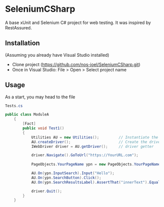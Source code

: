﻿# SeleniumCSharp

A base xUnit and Selenium C# project for web testing. It was inspired by RestAssured.

## Installation
(Assuming you already have Visual Studio installed)

* Clone project (https://github.com/nos-joel/SeleniumCSharp.git)
* Once in Visual Studio: File > Open > Select project name

## Usage

As a start, you may head to the file
```cs
Tests.cs
```

```cs
public class ModuleA
    {       
        [Fact]
        public void Test1()
        {
            Utilities AU = new Utilities();         // Instantiate the Utilities class. You may choose another name instead of AU
            AU.createDriver();                      // Create the driver
            IWebDriver driver = AU.getDriver();     // driver getter

            driver.Navigate().GoToUrl("https://YourURL.com");
          
            PageObjects.YourPageName ypn = new PageObjects.YourPageName(); // Instantiate the Page class of your need

            AU.On(ypn.InputSearch).Input("Hello");
            AU.On(ypn.SearchButton).Click();
            AU.On(ypn.SearchResultsLabel).AssertThat("innerText").Equals("No results were found!");

            driver.Quit();
        }
    }
```
